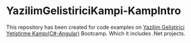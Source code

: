 # YazilimGelistiriciKampi-KampIntro
This repository has been created for code examples on [Yazilim Geliştirici Yetiştirme Kampı(C#-Angular)](https://www.kodlama.io) Bootcamp. Which it includes .Net projects.
